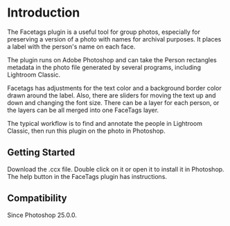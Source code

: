 # Introduction

The Facetags plugin is a useful tool for group photos, especially for preserving a version of a photo with names for archival purposes. It places a label with the person's name on each face.

The plugin runs on Adobe Photoshop and can take the Person rectangles metadata in the photo file generated by several programs, including Lightroom Classic. 

Facetags has adjustments for the text color and a background border color drawn around the label. Also, there are sliders for moving the text up and down and changing the font size. There can be a layer for each person, or the layers can be all merged into one FaceTags layer. 

The typical workflow is to find and annotate the people in Lightroom Classic, then run this plugin on the photo in Photoshop.

## Getting Started

Download the .ccx file.  Double click on it or open it to install it in Photoshop. The help button in the FaceTags plugin has instructions.

## Compatibility

Since Photoshop 25.0.0.
